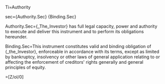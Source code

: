 Ti=Authority

sec={Authority.Sec}  {Binding.Sec}

Authority.Sec={_The_Investor} has full legal capacity, power and authority to execute and deliver this instrument and to perform its obligations hereunder. 

Binding.Sec=This instrument constitutes valid and binding obligation of {_the_Investor}, enforceable in accordance with its terms, except as limited by bankruptcy, insolvency or other laws of general application relating to or affecting the enforcement of creditors' rights generally and general principles of equity.

=[Z/ol/0]
